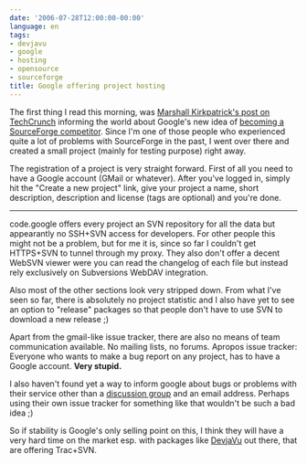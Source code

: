 ```yaml
---
date: '2006-07-28T12:00:00-00:00'
language: en
tags:
- devjavu
- google
- hosting
- opensource
- sourceforge
title: Google offering project hosting
---
```



The first thing I read this morning, was [Marshall Kirkpatrick's post on TechCrunch](http://www.techcrunch.com/2006/07/27/google-challenges-sourceforge-in-open-source-project-hosting/) informing the world about Google's new idea of [becoming a SourceForge competitor](http://code.google.com/hosting/). Since I'm one of those people who experienced quite a lot of problems with SourceForge in the past, I went over there and created a small project (mainly for testing purpose) right away.

The registration of a project is very straight forward. First of all you need to have a Google account (GMail or whatever). After you've logged in, simply hit the "Create a new project" link, give your project a name, short description, description and license (tags are optional) and you're done.

-------------------------------



code.google offers every project an SVN repository for all the data but appearantly no SSH+SVN access for developers. For other people this might not be a problem, but for me it is, since so far I couldn't get HTTPS+SVN to tunnel through my proxy. They also don't offer a decent WebSVN viewer were you can read the changelog of each file but instead rely exclusively on Subversions WebDAV integration.

Also most of the other sections look very stripped down. From what I've seen so far, there is absolutely no project statistic and I also have yet to see an option to "release" packages so that people don't have to use SVN to download a new release ;)

Apart from the gmail-like issue tracker, there are also no means of team communication available. No mailing lists, no forums. Apropos issue tracker: Everyone who wants to make a bug report on any project, has to have a Google account. **Very stupid.**

I also haven't found yet a way to inform google about bugs or problems with their service other than a [discussion group](http://groups.google.com/group/codesite-discuss) and an email address. Perhaps using their own issue tracker for something like that wouldn't be such a bad idea ;)

So if stability is Google's only selling point on this, I think they will have a very hard time on the market esp. with packages like [DevjaVu](http://devjavu.com/) out there, that are offering Trac+SVN.